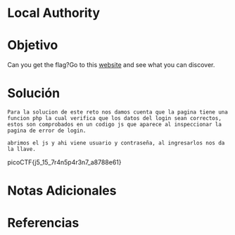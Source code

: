 # Local Authority
# Objetivo
Can you get the flag?Go to this [website](http://saturn.picoctf.net:59126/) and see what you can discover.
# Solución
```
Para la solucion de este reto nos damos cuenta que la pagina tiene una funcion php la cual verifica que los datos del login sean correctos, estos son comprobados en un codigo js que aparece al inspeccionar la pagina de error de login.

abrimos el js y ahi viene usuario y contraseña, al ingresarlos nos da la llave.
```
picoCTF{j5_15_7r4n5p4r3n7_a8788e61}
# Notas Adicionales

# Referencias